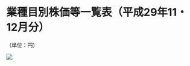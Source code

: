 # 業種目別株価等一覧表（平成29年11・12月分）

（単位：円）

![](https://www.nta.go.jp/tmp/d74bd878-5a45-4d42-89d4-60e01f4fb4e2/images/bddb1fd4f3b2077c1924ae2af30d7ebfba499889502856493f1bf8ce7379c09e.jpg)